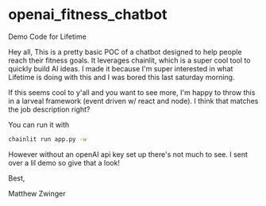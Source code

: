 # openai_fitness_chatbot
Demo Code for Lifetime

Hey all,
This is a pretty basic POC of a chatbot designed to help people reach their fitness goals. It leverages chainlit, which is a super cool tool to quickly build AI ideas. I made it because I'm super interested in what Lifetime is doing with this and I was bored this last saturday morning.

If this seems cool to y'all and you want to see more, I'm happy to throw this in a larveal framework (event driven w/ react and node). I think that matches the job description right?

You can run it with 
```bash
chainlit run app.py -w
```
However without an openAI api key set up there's not much to see. I sent over a lil demo so give that a look!

Best,

Matthew Zwinger
